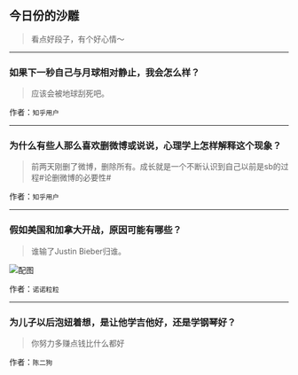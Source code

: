 ## 今日份的沙雕

> 看点好段子，有个好心情～


 
---

### 如果下一秒自己与月球相对静止，我会怎么样？

> 应该会被地球刮死吧。


作者：`知乎用户`

---

### 为什么有些人那么喜欢删微博或说说，心理学上怎样解释这个现象？

> 前两天刚删了微博，删除所有。成长就是一个不断认识到自己以前是sb的过程#论删微博的必要性#


作者：`知乎用户`

---

### 假如美国和加拿大开战，原因可能有哪些？

> 谁输了Justin Bieber归谁。



![配图](https://pic4.zhimg.com/2d88105ccde29bf79e054d387faedabf_b.jpg)


作者：`诺诺粒粒`

---

### 为儿子以后泡妞着想，是让他学吉他好，还是学钢琴好？

> 你努力多赚点钱比什么都好


作者：`陈二狗`